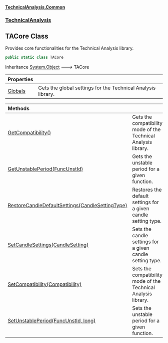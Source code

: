 #### [TechnicalAnalysis.Common](TechnicalAnalysis.Common.md 'TechnicalAnalysis.Common')
### [TechnicalAnalysis](TechnicalAnalysis.Common.md#TechnicalAnalysis 'TechnicalAnalysis')

## TACore Class

Provides core functionalities for the Technical Analysis library.

```csharp
public static class TACore
```

Inheritance [System.Object](https://docs.microsoft.com/en-us/dotnet/api/System.Object 'System.Object') &#129106; TACore

| Properties | |
| :--- | :--- |
| [Globals](TACore.Globals.md 'TechnicalAnalysis.TACore.Globals') | Gets the global settings for the Technical Analysis library. |

| Methods | |
| :--- | :--- |
| [GetCompatibility()](TACore.GetCompatibility().md 'TechnicalAnalysis.TACore.GetCompatibility()') | Gets the compatibility mode of the Technical Analysis library. |
| [GetUnstablePeriod(FuncUnstId)](TACore.GetUnstablePeriod(FuncUnstId).md 'TechnicalAnalysis.TACore.GetUnstablePeriod(TechnicalAnalysis.Common.FuncUnstId)') | Gets the unstable period for a given function. |
| [RestoreCandleDefaultSettings(CandleSettingType)](TACore.RestoreCandleDefaultSettings(CandleSettingType).md 'TechnicalAnalysis.TACore.RestoreCandleDefaultSettings(TechnicalAnalysis.Common.CandleSettingType)') | Restores the default settings for a given candle setting type. |
| [SetCandleSettings(CandleSetting)](TACore.SetCandleSettings(CandleSetting).md 'TechnicalAnalysis.TACore.SetCandleSettings(TechnicalAnalysis.Common.CandleSetting)') | Sets the candle settings for a given candle setting type. |
| [SetCompatibility(Compatibility)](TACore.SetCompatibility(Compatibility).md 'TechnicalAnalysis.TACore.SetCompatibility(TechnicalAnalysis.Common.Compatibility)') | Sets the compatibility mode of the Technical Analysis library. |
| [SetUnstablePeriod(FuncUnstId, long)](TACore.SetUnstablePeriod(FuncUnstId,long).md 'TechnicalAnalysis.TACore.SetUnstablePeriod(TechnicalAnalysis.Common.FuncUnstId, long)') | Sets the unstable period for a given function. |
